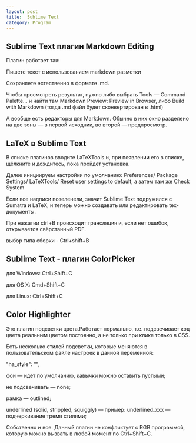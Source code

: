 ```yaml
---
layout: post
title:  Sublime Text
category: Program
---
```


## Sublime Text  плагин Markdown Editing 

Плагин работает так:

Пишете текст с использованием markdown разметки

Сохраняете естественно в формате .md.

Чтобы просмотреть результат, нужно либо выбрать Tools — Command Palette... и найти там Markdown Preview: Preview in Browser, либо Build with Markdown (тогда .md файл будет сконвертирован в .html)

А вообще есть редакторы для Markdown. Обычно в них окно разделено на две зоны — в первой исходник, во второй — предпросмотр.

## LaTeX в Sublime Text

В списке плагинов вводите LaTeXTools и, при появлении его в списке, щёлкните и дождитесь, пока пройдет установка.

Далее инициируем настройки по умолчанию: Preferences/ Package Settings/ LaTeXTools/ Reset user settings to default, а затем там же Check System

Если все надписи позеленели, значит Sublime Text подружился с Sumatra и LaTeX, и теперь можно создавать или редактировать tex-документы. 

При нажатии ctrl+В происходит трансляция и, если нет ошибок, открывается свёрстанный PDF. 

выбор типа сборки - Ctrl+shift+В

## Sublime Text - плагин ColorPicker

для Windows: Ctrl+Shift+C

для OS X: Cmd+Shift+C

для Linux: Ctrl+Shift+C


## Color Highlighter

Это плагин подсветки цвета.Работает нормально, т.е. подсвечивает код цвета реальным цветом постоянно, а не только при клике только в CSS.

Есть несколько стилей подсветки, которые меняются в пользовательском файле настроек в данной переменной:

</CODE>

"ha_style": "", 

фон — идет по умолчанию, кавычки можно оставить пустыми;

не подсвечивать — none;

рамка — outlined;

underlined (solid, strippled, squiggly) — пример: underlined_ххх — подчеркивание тремя стилями;

Собственно и все. Данный плагин не конфликтует с RGB программой, которую можно вызвать в любой момент по Ctrl+Shift+C.
